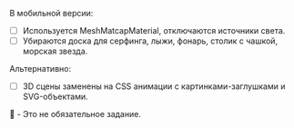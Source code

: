 В мобильной версии:

- [ ] Используется MeshMatcapMaterial, отключаются источники света.
- [ ] Убираются доска для серфинга, лыжи, фонарь, столик с чашкой, морская звезда.

Альтернативно:

- [ ] 3D сцены заменены на CSS анимации с картинками-заглушками и SVG-объектами.

:large_blue_diamond: - Это не обязательное задание.

